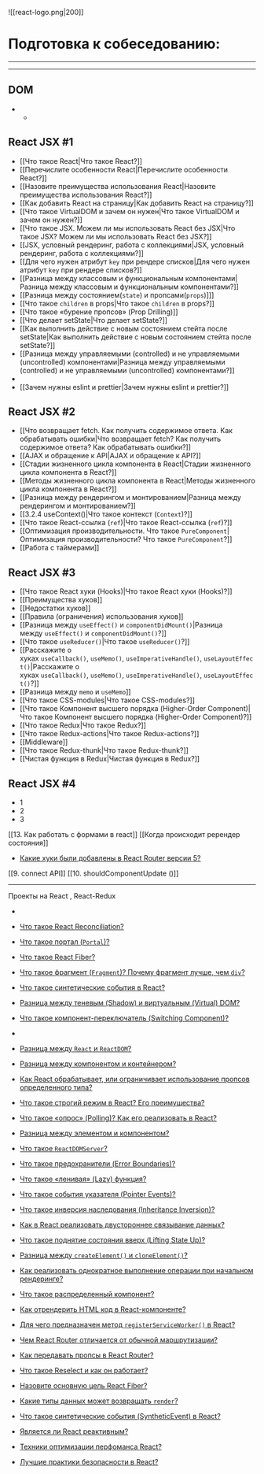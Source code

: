 ![[react-logo.png|200]]

# Подготовка к собеседованию:
___
___

## DOM

* - 

## React JSX #1

* [[Что такое React|Что такое React?]]
* [[Перечислите особенности React|Перечислите особенности React?]]
* [[Назовите преимущества использования React|Назовите преимущества использования React?]]
* [[Как добавить React на страницу|Как добавить React на страницу?]]
* [[Что такое VirtualDOM и зачем он нужен|Что такое VirtualDOM и зачем он нужен?]]
* [[Что такое JSX.  Можем ли мы использовать React без JSX|Что такое JSX?  Можем ли мы использовать React без JSX?]]
* [[JSX, условный рендеринг, работа с коллекциями|JSX, условный рендеринг, работа с коллекциями?]]
* [[Для чего нужен атрибут `key` при рендере списков|Для чего нужен атрибут `key` при рендере списков?]]
* [[Разница между классовым и функциональным компонентами|Разница между классовым и функциональным компонентами?]]
* [[Разница между состоянием(`state`) и пропсами(`props`)]]]
* [[Что такое `children` в props|Что такое `children` в props?]]
* [[Что такое «бурение пропсов» (Prop Drilling)]]
* [[Что делает setState|Что делает setState?]]
* [[Как выполнить действие с новым состоянием стейта после setState|Как выполнить действие с новым состоянием стейта после setState?]]
* [[Разница между управляемыми (controlled) и не управляемыми (uncontrolled) компонентами|Разница между управляемыми (controlled) и не управляемыми (uncontrolled) компонентами?]]
* 
* [[Зачем нужны eslint и prettier|Зачем нужны eslint и prettier?]]

## React JSX #2

* [[Что возвращает fetch. Как получить содержимое ответа. Как обрабатывать ошибки|Что возвращает fetch? Как получить содержимое ответа? Как обрабатывать ошибки?]]
* [[AJAX и обращение к API|AJAX и обращение к API?]]
* [[Стадии жизненного цикла компонента в React|Стадии жизненного цикла компонента в React?]]
* [[Методы жизненного цикла компонента в React|Методы жизненного цикла компонента в React?]]
* [[Разница между рендерингом и монтированием|Разница между рендерингом и монтированием?]]
* [[3.2.4 useContext()|Что такое контекст (`Context`)?]]
* [[Что такое React-ссылка (`ref`)|Что такое React-ссылка (`ref`)?]]
* [[Оптимизация производительности. Что такое `PureComponent`|Оптимизация производительности? Что такое `PureComponent`?]]
* [[Работа с таймерами]]

## React JSX #3

* [[Что такое React хуки (Hooks)|Что такое React хуки (Hooks)?]]
* [[Преимущества хуков]]
* [[Недостатки хуков]]
* [[Правила (ограничения) использования хуков]]
* [[Разница между `useEffect()` и `componentDidMount()`|Разница между `useEffect()` и `componentDidMount()`?]]
* [[Что такое `useReducer()`|Что такое `useReducer()`?]]
* [[Расскажите о хуках `useCallback()`, `useMemo()`, `useImperativeHandle()`, `useLayoutEffect()`|Расскажите о хуках `useCallback()`, `useMemo()`, `useImperativeHandle()`, `useLayoutEffect()`?]]
* [[Разница между `memo` и `useMemo`]]
* [[Что такое CSS-modules|Что такое CSS-modules?]]
* [[Что такое Компонент высшего порядка (Higher-Order Component)|Что такое Компонент высшего порядка (Higher-Order Component)?]]
* [[Что такое Redux|Что такое Redux?]]
* [[Что такое Redux-actions|Что такое Redux-actions?]]
* [[Middleware]]
* [[Что такое Redux-thunk|Что такое Redux-thunk?]]
* [[Чистая функция в Redux|Чистая функция в Redux?]]


## React JSX #4

* 1
* 2
* 3


[[13. Как работать с формами в react]]
[[Когда происходит ререндер состояния]]


- [Какие хуки были добавлены в React Router версии 5?](https://youtu.be/GZUy2i6QN7o?t=765)







[[9. connect API]]
[[10. shouldComponentUpdate ()]]

___
Проекты на React , React-Redux


- 

- [Что такое React Reconciliation?](https://youtu.be/RpcB5jnJvcI?t=271)
- [Что такое портал (`Portal`)?](https://youtu.be/RpcB5jnJvcI?t=342)



- [Что такое React Fiber?](https://youtu.be/RpcB5jnJvcI?t=689)
- [Что такое фрагмент (`Fragment`)? Почему фрагмент лучше, чем `div`?](https://youtu.be/RpcB5jnJvcI?t=730)
- [Что такое синтетические события в React?](https://youtu.be/81yRgVQ1ciM?t=34)

- [Разница между теневым (Shadow) и виртуальным (Virtual) DOM?](https://youtu.be/81yRgVQ1ciM?t=112)


- [Что такое компонент-переключатель (Switching Component)?](https://youtu.be/81yRgVQ1ciM?t=265)
- 
- [Разница между `React` и `ReactDOM`?](https://youtu.be/81yRgVQ1ciM?t=305)
- [Разница между компонентом и контейнером?](https://youtu.be/81yRgVQ1ciM?t=370)
- [Как React обрабатывает, или ограничивает использование пропсов определенного типа?](https://youtu.be/81yRgVQ1ciM?t=413)
- [Что такое строгий режим в React? Его преимущества?](https://youtu.be/81yRgVQ1ciM?t=469)

- [Что такое «опрос» (Polling)? Как его реализовать в React?](https://youtu.be/81yRgVQ1ciM?t=597)
- [Разница между элементом и компонентом?](https://youtu.be/81yRgVQ1ciM?t=663)
- [Что такое `ReactDOMServer`?](https://youtu.be/81yRgVQ1ciM?t=763)
- [Что такое предохранители (Error Boundaries)?](https://youtu.be/HBSAjY-xh3k?t=36)
- [Что такое «ленивая» (Lazy) функция?](https://youtu.be/HBSAjY-xh3k?t=103)


- [Что такое события указателя (Pointer Events)?](https://youtu.be/HBSAjY-xh3k?t=239)
- [Что такое инверсия наследования (Inheritance Inversion)?](https://youtu.be/HBSAjY-xh3k?t=301)
- [Как в React реализовать двустороннее связывание данных?](https://youtu.be/HBSAjY-xh3k?t=355)



- [Что такое поднятие состояния вверх (Lifting State Up)?](https://youtu.be/ngyOYuTrUk8?t=700)

- [Разница между `createElement()` и `cloneElement()`?](https://youtu.be/ngyOYuTrUk8?t=816)

- [Как реализовать однократное выполнение операции при начальном рендеринге?](https://youtu.be/GZUy2i6QN7o?t=321)
- [Что такое распределенный компонент?](https://youtu.be/GZUy2i6QN7o?t=386)

- [Как отрендерить HTML код в React-компоненте?](https://youtu.be/GZUy2i6QN7o?t=572)

- [Для чего предназначен метод `registerServiceWorker()` в React?](https://youtu.be/GZUy2i6QN7o?t=665)
- [Чем React Router отличается от обычной маршрутизации?](https://youtu.be/GZUy2i6QN7o?t=710)

- [Как передавать пропсы в React Router?](https://youtu.be/GZUy2i6QN7o?t=841)
- [Что такое Reselect и как он работает?](https://youtu.be/XtQPrt8G0n8?t=847)
- [Назовите основную цель React Fiber?](https://youtu.be/DgevxmyzymQ?t=30)
- [Какие типы данных может возвращать `render`?](https://youtu.be/DgevxmyzymQ?t=90)

- [Что такое синтетические события (SyntheticEvent) в React?](https://youtu.be/DgevxmyzymQ?t=235)
- [Является ли React реактивным?](https://youtu.be/DgevxmyzymQ?t=291)
- [Техники оптимизации перфоманса React?](https://youtu.be/__neFkxAO9s?t=606)
- [Лучшие практики безопасности в React?](https://youtu.be/__neFkxAO9s?t=694)